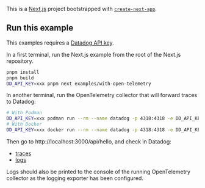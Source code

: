 This is a [Next.js](https://nextjs.org/) project bootstrapped with [`create-next-app`](https://github.com/vercel/next.js/tree/canary/packages/create-next-app).

## Run this example

This examples requires a [Datadog API key](https://app.datadoghq.com/organization-settings/api-keys).

In a first terminal, run the Next.js example from the root of the Next.js repository.

```sh
pnpm install
pnpm build
DD_API_KEY=xxx pnpm next examples/with-open-telemetry
```

In another terminal, run the OpenTelemetry collector that will forward traces to Datadog:

```sh
# With Podman
DD_API_KEY=xxx podman run --rm --name datadog -p 4318:4318 -e DD_API_KEY=$DD_API_KEY -v $PWD/examples/with-open-telemetry/otel-config.yaml:/etc/otelcol-contrib/config.yaml --hostname $(hostname) otel/opentelemetry-collector-contrib:0.67.0
# With Docker
DD_API_KEY=xxx docker run --rm --name datadog -p 4318:4318 -e DD_API_KEY=$DD_API_KEY -v $PWD/examples/with-open-telemetry/otel-config.yaml:/etc/otelcol-contrib/config.yaml --hostname $(hostname) otel/opentelemetry-collector-contrib:0.67.0
```

Then go to http://localhost:3000/api/hello, and check in Datadog:

- [traces](https://app.datadoghq.com/apm/traces?query=%40_top_level%3A1%20service%3Adatadog-otel-poc)
- [logs](https://app.datadoghq.com/logs?query=service%3Adatadog-otel-poc)

Logs should also be printed to the console of the running OpenTelemetry collector as the logging exporter has been configured.

